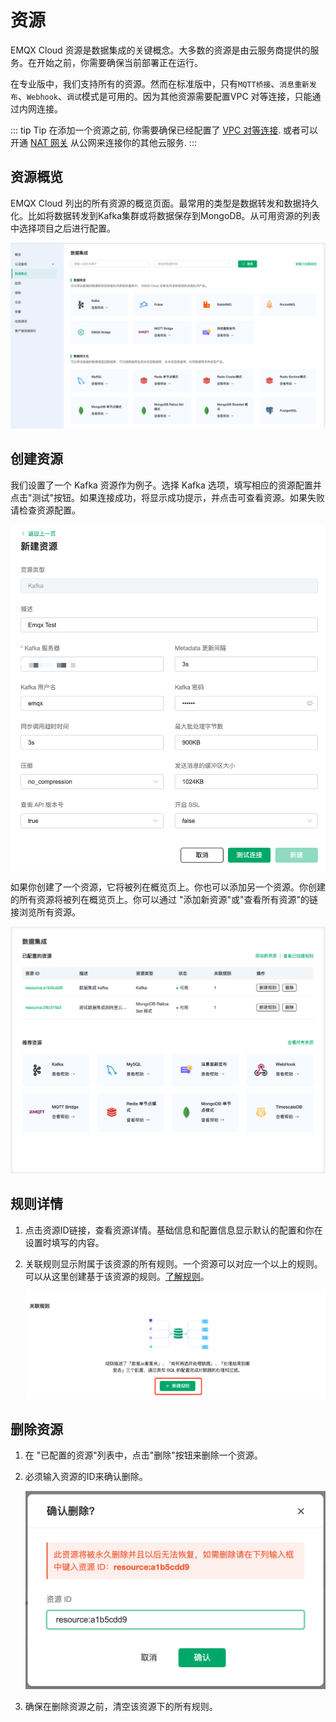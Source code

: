 # 资源

EMQX Cloud 资源是数据集成的关键概念。大多数的资源是由云服务商提供的服务。在开始之前，你需要确保当前部署正在运行。

在专业版中，我们支持所有的资源。然而在标准版中，只有`MQTT桥接`、`消息重新发布`、`Webhook`、`调试`模式是可用的。因为其他资源需要配置VPC 对等连接，只能通过内网连接。


::: tip Tip
在添加一个资源之前, 你需要确保已经配置了 [VPC 对等连接](../deployments/vpc_peering.md). 或者可以开通 [NAT 网关](../vas/nat-gateway.md) 从公网来连接你的其他云服务.
:::


## 资源概览

EMQX Cloud 列出的所有资源的概览页面。最常用的类型是数据转发和数据持久化。比如将数据转发到Kafka集群或将数据保存到MongoDB。从可用资源的列表中选择项目之后进行配置。

 ![resource-add](./_assets/resource_01.png)


## 创建资源

我们设置了一个 Kafka 资源作为例子。选择 Kafka 选项，填写相应的资源配置并点击"测试"按钮。如果连接成功，将显示成功提示，并点击可查看资源。如果失败请检查资源配置。


![resource-add](./_assets/resource_02.png)


如果你创建了一个资源，它将被列在概览页上。你也可以添加另一个资源。你创建的所有资源将被列在概览页上。你可以通过 "添加新资源"或"查看所有资源"的链接浏览所有资源。


![resource-add](./_assets/resource_03.png)


## 规则详情

1. 点击资源ID链接，查看资源详情。基础信息和配置信息显示默认的配置和你在设置时填写的内容。

2. 关联规则显示附属于该资源的所有规则。一个资源可以对应一个以上的规则。可以从这里创建基于该资源的规则。[了解规则](./rules.md)。

   ![resource-add](./_assets/resource_04.png)

## 删除资源

1. 在 "已配置的资源"列表中，点击"删除"按钮来删除一个资源。 

2. 必须输入资源的ID来确认删除。

   ![resource-add](./_assets/resource_05.png)

3. 确保在删除资源之前，清空该资源下的所有规则。
